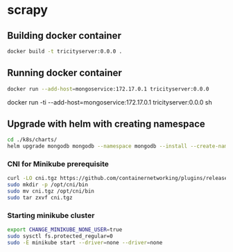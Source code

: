 # scrapy

## Building docker container

```bash 
docker build -t tricityserver:0.0.0 .

```


## Running docker container

```bash  
docker run --add-host=mongoservice:172.17.0.1 tricityserver:0.0.0 

```

docker run -ti --add-host=mongoservice:172.17.0.1 tricityserver:0.0.0 sh 


## Upgrade with helm with creating namespace

```bash
cd ./k8s/charts/
helm upgrade mongodb mongodb --namespace mongodb --install --create-namespace
```

### CNI for Minikube prerequisite
```bash
curl -LO cni.tgz https://github.com/containernetworking/plugins/releases/download/v1.3.0/cni-plugins-linux-amd64-v1.3.0.tgz
sudo mkdir -p /opt/cni/bin
sudo mv cni.tgz /opt/cni/bin
sudo tar zxvf cni.tgz
```

### Starting minikube cluster
```bash
export CHANGE_MINIKUBE_NONE_USER=true
sudo sysctl fs.protected_regular=0
sudo -E minikube start --driver=none --driver=none

```


